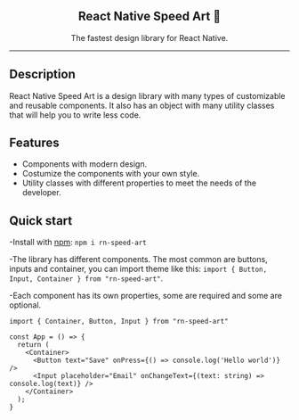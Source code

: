 <h2 align="center">React Native Speed Art 📱</h2>
<p align="center">
The fastest design library for React Native.
</p>

---

## Description

React Native Speed Art is a design library with many types of customizable and reusable components. It also has an object with many utility classes that will help you to write less code.

## Features

- Components with modern design.
- Costumize the components with your own style.
- Utility classes with different properties to meet the needs of the developer.

## Quick start

-Install with [npm](https://www.npmjs.com/): `npm i rn-speed-art`

-The library has different components. The most common are buttons, inputs and container, you can import theme like this: `import { Button, Input, Container } from "rn-speed-art"`.

-Each component has its own properties, some are required and some are optional.

```
import { Container, Button, Input } from "rn-speed-art"

const App = () => {
  return (
    <Container>
      <Button text="Save" onPress={() => console.log('Hello world')} />
      <Input placeholder="Email" onChangeText={(text: string) => console.log(text)} />
    </Container>
  );
}
```
